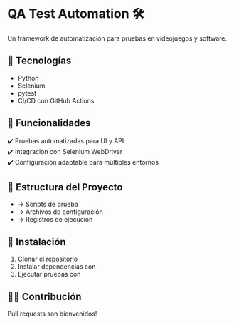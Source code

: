 # QA Test Automation 🛠️  
Un framework de automatización para pruebas en videojuegos y software.  

## 🚀 Tecnologías  
- Python  
- Selenium  
- pytest  
- CI/CD con GitHub Actions  

## 📌 Funcionalidades  
✔️ Pruebas automatizadas para UI y API  
✔️ Integración con Selenium WebDriver  
✔️ Configuración adaptable para múltiples entornos  

## 📂 Estructura del Proyecto  
-  → Scripts de prueba  
-  → Archivos de configuración  
-  → Registros de ejecución  

## 🔧 Instalación  
1. Clonar el repositorio  
2. Instalar dependencias con   
3. Ejecutar pruebas con   

## 👨‍💻 Contribución  
Pull requests son bienvenidos!
